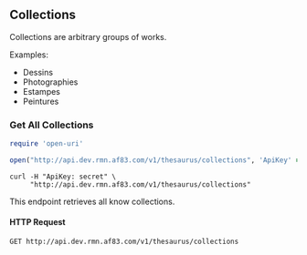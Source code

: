 ## Collections

Collections are arbitrary groups of works.

Examples:

- Dessins
- Photographies
- Estampes
- Peintures

### Get All Collections

```ruby
require 'open-uri'

open("http://api.dev.rmn.af83.com/v1/thesaurus/collections", 'ApiKey' => 'secret')
```


```shell
curl -H "ApiKey: secret" \
     "http://api.dev.rmn.af83.com/v1/thesaurus/collections"
```

This endpoint retrieves all know collections.

#### HTTP Request

`GET http://api.dev.rmn.af83.com/v1/thesaurus/collections`
